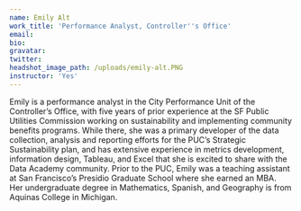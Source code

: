 ```yaml
---
name: Emily Alt
work_title: 'Performance Analyst, Controller''s Office'
email:
bio:
gravatar:
twitter:
headshot_image_path: /uploads/emily-alt.PNG
instructor: 'Yes'
---
```


Emily is a performance analyst in the City Performance Unit of the Controller’s Office, with five years of prior experience at the SF Public Utilities Commission working on sustainability and implementing community benefits programs. While there, she was a primary developer of the data collection, analysis and reporting efforts for the PUC’s Strategic Sustainability plan, and has extensive experience in metrics development, information design, Tableau, and Excel that she is excited to share with the Data Academy community. Prior to the PUC, Emily was a teaching assistant at San Francisco’s Presidio Graduate School where she earned an MBA.  Her undergraduate degree in Mathematics, Spanish, and Geography is from Aquinas College in Michigan.